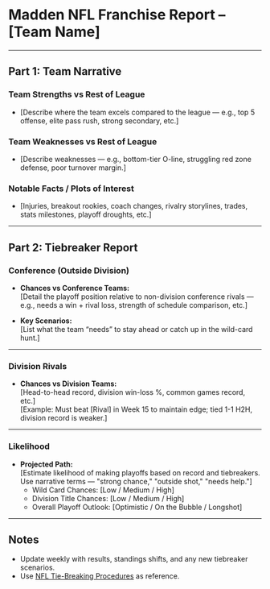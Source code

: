 # Madden NFL Franchise Report – [Team Name]

---

## Part 1: Team Narrative

### Team Strengths vs Rest of League
- [Describe where the team excels compared to the league — e.g., top 5 offense, elite pass rush, strong secondary, etc.]

### Team Weaknesses vs Rest of League
- [Describe weaknesses — e.g., bottom-tier O-line, struggling red zone defense, poor turnover margin.]

### Notable Facts / Plots of Interest
- [Injuries, breakout rookies, coach changes, rivalry storylines, trades, stats milestones, playoff droughts, etc.]

---

## Part 2: Tiebreaker Report

### Conference (Outside Division)
- **Chances vs Conference Teams:**  
  [Detail the playoff position relative to non-division conference rivals — e.g., needs a win + rival loss, strength of schedule comparison, etc.]

- **Key Scenarios:**  
  [List what the team “needs” to stay ahead or catch up in the wild-card hunt.]

---

### Division Rivals
- **Chances vs Division Teams:**  
  [Head-to-head record, division win-loss %, common games record, etc.]  
  [Example: Must beat [Rival] in Week 15 to maintain edge; tied 1-1 H2H, division record is weaker.]

---

### Likelihood
- **Projected Path:**  
  [Estimate likelihood of making playoffs based on record and tiebreakers. Use narrative terms — "strong chance," "outside shot," "needs help."]  
  - Wild Card Chances: [Low / Medium / High]  
  - Division Title Chances: [Low / Medium / High]  
  - Overall Playoff Outlook: [Optimistic / On the Bubble / Longshot]

---

## Notes
- Update weekly with results, standings shifts, and any new tiebreaker scenarios.  
- Use [NFL Tie-Breaking Procedures](https://www.nfl.com/standings/tie-breaking-procedures) as reference.
